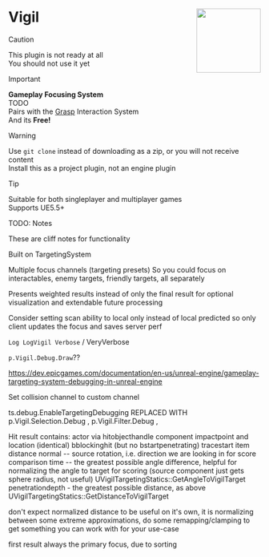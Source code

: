 # Vigil <img align="right" width=128, height=128 src="https://github.com/Vaei/Vigil/blob/main/Resources/Icon128.png">

> [!CAUTION]
> This plugin is not ready at all
> <br>You should not use it yet

> [!IMPORTANT]
> **Gameplay Focusing System**
> <br>TODO
> <br>Pairs with the [Grasp](https://github.com/Vaei/Grasp) Interaction System
> <br>And its **Free!**

> [!WARNING]
> Use `git clone` instead of downloading as a zip, or you will not receive content
> <br>Install this as a project plugin, not an engine plugin

> [!TIP]
> Suitable for both singleplayer and multiplayer games
> <br>Supports UE5.5+


TODO: Notes

These are cliff notes for functionality

Built on TargetingSystem

Multiple focus channels (targeting presets)
	So you could focus on interactables, enemy targets, friendly targets, all separately

Presents weighted results instead of only the final result for optional visualization and extendable future processing

Consider setting scan ability to local only instead of local predicted so only client updates the focus and saves server perf

`Log LogVigil Verbose` / VeryVerbose

`p.Vigil.Debug.Draw`??

https://dev.epicgames.com/documentation/en-us/unreal-engine/gameplay-targeting-system-debugging-in-unreal-engine

Set collision channel to custom channel

ts.debug.EnableTargetingDebugging REPLACED WITH p.Vigil.Selection.Debug , p.Vigil.Filter.Debug , 

Hit result contains:
	actor via hitobjecthandle
	component
	impactpoint and location (identical)
	bblockinghit (but no bstartpenetrating)
	tracestart
	item
	distance
	normal -- source rotation, i.e. direction we are looking in for score comparison
	time -- the greatest possible angle difference, helpful for normalizing the angle to target for scoring (source component just gets sphere radius, not useful)  UVigilTargetingStatics::GetAngleToVigilTarget
	penetrationdepth - the greatest possible distance, as above  UVigilTargetingStatics::GetDistanceToVigilTarget

don't expect normalized distance to be useful on it's own, it is normalizing between some extreme approximations, do some remapping/clamping to get something you can work with for your use-case

first result always the primary focus, due to sorting